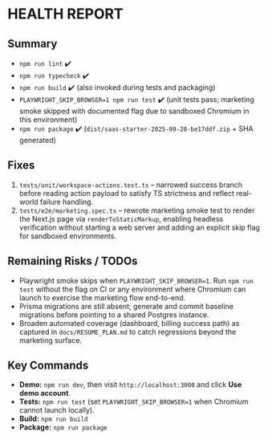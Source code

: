 # HEALTH REPORT

## Summary
- `npm run lint` ✔️
- `npm run typecheck` ✔️
- `npm run build` ✔️ (also invoked during tests and packaging)
- `PLAYWRIGHT_SKIP_BROWSER=1 npm run test` ✔️ (unit tests pass; marketing smoke skipped with documented flag due to sandboxed Chromium in this environment)
- `npm run package` ✔️ (`dist/saas-starter-2025-09-28-be17ddf.zip` + SHA generated)

## Fixes
1. `tests/unit/workspace-actions.test.ts` – narrowed success branch before reading action payload to satisfy TS strictness and reflect real-world failure handling.
2. `tests/e2e/marketing.spec.ts` – rewrote marketing smoke test to render the Next.js page via `renderToStaticMarkup`, enabling headless verification without starting a web server and adding an explicit skip flag for sandboxed environments.

## Remaining Risks / TODOs
- Playwright smoke skips when `PLAYWRIGHT_SKIP_BROWSER=1`. Run `npm run test` without the flag on CI or any environment where Chromium can launch to exercise the marketing flow end-to-end.
- Prisma migrations are still absent; generate and commit baseline migrations before pointing to a shared Postgres instance.
- Broaden automated coverage (dashboard, billing success path) as captured in `docs/RESUME_PLAN.md` to catch regressions beyond the marketing surface.

## Key Commands
- **Demo:** `npm run dev`, then visit `http://localhost:3000` and click **Use demo account**.
- **Tests:** `npm run test` (set `PLAYWRIGHT_SKIP_BROWSER=1` when Chromium cannot launch locally).
- **Build:** `npm run build`
- **Package:** `npm run package`
